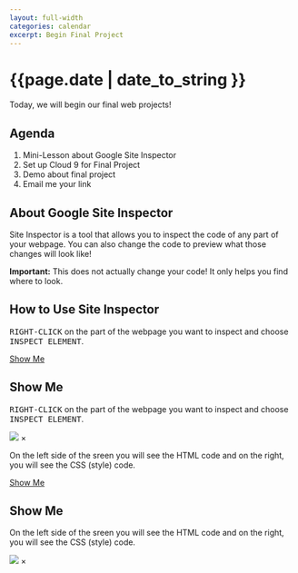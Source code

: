 ```yaml
---
layout: full-width
categories: calendar
excerpt: Begin Final Project
---
```

# {{page.date | date_to_string }} #

Today, we will begin our final web projects!


## Agenda ##
1.  Mini-Lesson about Google Site Inspector
2.  Set up Cloud 9 for Final Project
3.  Demo about final project
4.  Email me your link


## About Google Site Inspector ##

Site Inspector is a tool that allows you to inspect the code of any part of your webpage.  You can also change the code to preview what those changes will look like!

**Important:** This does not actually change your code!  It only helps you find where to look.

## How to Use Site Inspector ##

<kbd>RIGHT-CLICK</kbd> on the part of the webpage you want to inspect and choose <kbd>INSPECT ELEMENT</kbd>.

<a href="#" data-reveal-id="myModal1" data-reveal>Show Me</a>

<div id="myModal1" class="reveal-modal" data-reveal>
  <h2>Show Me</h2>
  <p class="lead"><kbd>RIGHT-CLICK</kbd> on the part of the webpage you want to inspect and choose <kbd>INSPECT ELEMENT</kbd>.</p>
    <img src="https://dl.dropboxusercontent.com/u/3135266/classes/Assignments/Web/Screenshot%202014-03-18%2012.00.07.png">
  <a class="close-reveal-modal">&#215;</a>
</div>

On the left side of the sreen you will see the HTML code and on the right, you will see the CSS (style) code.

<a href="#" data-reveal-id="myModal2" data-reveal>Show Me</a>

<div id="myModal2" class="reveal-modal" data-reveal>
  <h2>Show Me</h2>
  <p class="lead">On the left side of the sreen you will see the HTML code and on the right, you will see the CSS (style) code.</p>
    <img src="https://dl.dropboxusercontent.com/u/3135266/classes/Assignments/Web/Screenshot%202014-03-18%2012.00.32.png">
  <a class="close-reveal-modal">&#215;</a>
</div>


